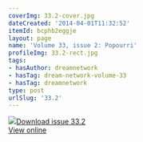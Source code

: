```yaml
---
coverImg: 33.2-cover.jpg
dateCreated: '2014-04-01T11:32:52'
itemId: bcphb2eggje
layout: page
name: 'Volume 33, issue 2: Popourri'
profileImg: 33.2-rect.jpg
tags:
- hasAuthor: dreamnetwork
- hasTag: dream-network-volume-33
- hasTag: dreamnetwork
type: post
urlSlug: '33.2'
---
```

<img class="card-journal-img" src="../images/33.2-rect.jpg"/><a href="../files/pdfs/Volume_33/33.2_popourri.pdf" download="">Download issue 33.2</a><br><a href="../files/pdfs/Volume_33/33.2_popourri.pdf">View online</a>